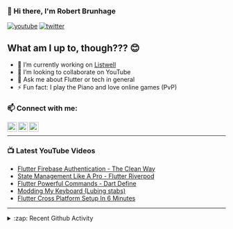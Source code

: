 ### 👋 Hi there, I'm Robert Brunhage

[![youtube](https://img.shields.io/static/v1?label=@RobertBrunhage&message=Subscribe&logo=YouTube&color=FF0000&style=for-the-badge)](http://bit.ly/2SUyRhx)
[![twitter](https://img.shields.io/twitter/follow/robertbrunhage?color=%231DA1F2&logo=twitter&style=for-the-badge)](https://twitter.com/intent/follow?original_referer=https%3A%2F%2Fgithub.com%2Frobertbrunhage&screen_name=robertbrunhage)

## What am I up to, though??? 😊
- 🔭 I’m currently working on [Listwell](https://listwell.app)
- 👯 I’m looking to collaborate on YouTube
- 💬 Ask me about Flutter or tech in general
- ⚡ Fun fact: I play the Piano and love online games (PvP)

### 📫 Connect with me:

[<img align="left" alt="RobertBrunhage | YouTube" width="22px" src="https://cdn.jsdelivr.net/npm/simple-icons@v3/icons/youtube.svg" />][youtube]
[<img align="left" alt="RobertBrunhage | Twitter" width="22px" src="https://cdn.jsdelivr.net/npm/simple-icons@v3/icons/twitter.svg" />][twitter]
[<img align="left" alt="RobertBrunhageDev | Instagram" width="22px" src="https://cdn.jsdelivr.net/npm/simple-icons@v3/icons/instagram.svg" />][instagram]

<br />

---

### 📺 Latest YouTube Videos
<!-- YOUTUBE:START -->
- [Flutter Firebase Authentication - The Clean Way](https://www.youtube.com/watch?v=oJ5Vrya3wCQ)
- [State Management Like A Pro - Flutter Riverpod](https://www.youtube.com/watch?v=GVspNESSess)
- [Flutter Powerful Commands - Dart Define](https://www.youtube.com/watch?v=BbRBV6MvLqE)
- [Modding My Keyboard (Lubing stabs)](https://www.youtube.com/watch?v=49iuGme1nAc)
- [Flutter Cross Platform Setup In 6 Minutes](https://www.youtube.com/watch?v=70dqIVvoEyw)
<!-- YOUTUBE:END -->

---

<details>
  <summary>:zap: Recent Github Activity</summary>
  
<!--START_SECTION:activity-->
1. 🎉 Merged PR [#1](https://github.com/RobertBrunhage/flutter_firebase_auth_tutorial/pull/1) in [RobertBrunhage/flutter_firebase_auth_tutorial](https://github.com/RobertBrunhage/flutter_firebase_auth_tutorial)
2. 🗣 Commented on [#152](https://github.com/rrousselGit/river_pod/issues/152) in [rrousselGit/river_pod](https://github.com/rrousselGit/river_pod)
3. 🗣 Commented on [#152](https://github.com/rrousselGit/river_pod/issues/152) in [rrousselGit/river_pod](https://github.com/rrousselGit/river_pod)
4. 🗣 Commented on [#152](https://github.com/rrousselGit/river_pod/issues/152) in [rrousselGit/river_pod](https://github.com/rrousselGit/river_pod)
5. 🗣 Commented on [#152](https://github.com/rrousselGit/river_pod/issues/152) in [rrousselGit/river_pod](https://github.com/rrousselGit/river_pod)
<!--END_SECTION:activity-->

</details>

[twitter]: https://twitter.com/robertbrunhage
[youtube]: https://youtube.com/c/robertbrunhage
[instagram]: https://instagram.com/robertbrunhagedev
